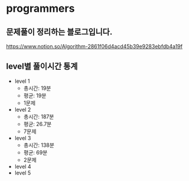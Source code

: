 # programmers
## 문제풀이 정리하는 블로그입니다.
https://www.notion.so/Algorithm-2861f06d4acd45b39e9283ebfdb4a19f
## level별 풀이시간 통계
* level 1
  - 총시간: 19분
  - 평균: 19분
  - 1문제
* level 2  
  - 총시간: 187분
  - 평균: 26.7분
  - 7문제
* level 3  
  - 총시간: 138분
  - 평균: 69분
  - 2문제
* level 4
* level 5
